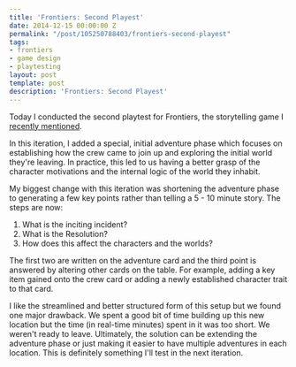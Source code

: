 ```yaml
---
title: 'Frontiers: Second Playest'
date: 2014-12-15 00:00:00 Z
permalink: "/post/105250788403/frontiers-second-playest"
tags:
- frontiers
- game design
- playtesting
layout: post
template: post
description: 'Frontiers: Second Playest'
---
```


Today I conducted the second playtest for Frontiers, the storytelling game I [recently mentioned](http://blog.randylubin.com/post/104060436293/frontiers-my-next-storytelling-game).

In this iteration, I added a special, initial adventure phase which focuses on establishing how the crew came to join up and exploring the initial world they're leaving. In practice, this led to us having a better grasp of the character motivations and the internal logic of the world they inhabit.

My biggest change with this iteration was shortening the adventure phase to generating a few key points rather than telling a 5 - 10 minute story. The steps are now:

1.  What is the inciting incident?
2.  What is the Resolution?
3.  How does this affect the characters and the worlds?

The first two are written on the adventure card and the third point is answered by altering other cards on the table. For example, adding a key item gained onto the crew card or adding a newly established character trait to that card.

I like the streamlined and better structured form of this setup but we found one major drawback. We spent a good bit of time building up this new location but the time (in real-time minutes) spent in it was too short. We weren't ready to leave. Ultimately, the solution can be extending the adventure phase or just making it easier to have multiple adventures in each location. This is definitely something I'll test in the next iteration.

